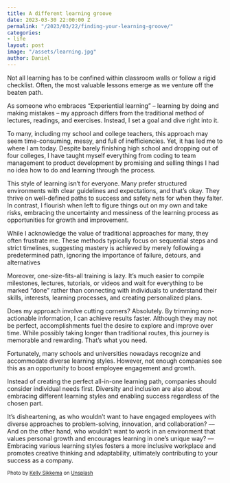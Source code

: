 ```yaml
---
title: A different learning groove
date: 2023-03-30 22:00:00 Z
permalink: "/2023/03/22/finding-your-learning-groove/"
categories:
- life
layout: post
image: "/assets/learning.jpg"
author: Daniel
---
```


Not all learning has to be confined within classroom walls or follow a rigid checklist. Often, the most valuable lessons emerge as we venture off the beaten path.<!--more-->

As someone who embraces “Experiential learning” – learning by doing and making mistakes – my approach differs from the traditional method of lectures, readings, and exercises. Instead, I set a goal and dive right into it.

To many, including my school and college teachers, this approach may seem time-consuming, messy, and full of inefficiencies. Yet, it has led me to where I am today. Despite barely finishing high school and dropping out of four colleges, I have taught myself everything from coding to team management to product development by promising and selling things I had no idea how to do and learning through the process.

This style of learning isn’t for everyone. Many prefer structured environments with clear guidelines and expectations, and that’s okay. They thrive on well-defined paths to success and safety nets for when they falter. In contrast, I flourish when left to figure things out on my own and take risks, embracing the uncertainty and messiness of the learning process as opportunities for growth and improvement.

While I acknowledge the value of traditional approaches for many, they often frustrate me. These methods typically focus on sequential steps and strict timelines, suggesting mastery is achieved by merely following a predetermined path, ignoring the importance of failure, detours, and alternatives

Moreover, one-size-fits-all training is lazy. It’s much easier to compile milestones, lectures, tutorials, or videos and wait for everything to be marked “done” rather than connecting with individuals to understand their skills, interests, learning processes, and creating personalized plans.

Does my approach involve cutting corners? Absolutely. By trimming non-actionable information, I can achieve results faster. Although they may not be perfect, accomplishments fuel the desire to explore and improve over time. While possibly taking longer than traditional routes, this journey is memorable and rewarding. That’s what you need.

Fortunately, many schools and universities nowadays recognize and accommodate diverse learning styles. However, not enough companies see this as an opportunity to boost employee engagement and growth.

Instead of creating the perfect all-in-one learning path, companies should consider individual needs first. Diversity and inclusion are also about embracing different learning styles and enabling success regardless of the chosen part.

It’s disheartening, as who wouldn’t want to have engaged employees with diverse approaches to problem-solving, innovation, and collaboration? –– And on the other hand, who wouldn’t want to work in an environment that values personal growth and encourages learning in one’s unique way? –– Embracing various learning styles fosters a more inclusive workplace and promotes creative thinking and adaptability, ultimately contributing to your success as a company.

<sup>Photo by <a href="https://unsplash.com/@kellysikkema?utm_source=unsplash&utm_medium=referral&utm_content=creditCopyText">Kelly Sikkema</a> on <a href="https://unsplash.com/photos/c7ZIR8tMFAY?utm_source=unsplash&utm_medium=referral&utm_content=creditCopyText">Unsplash</a></sup>  